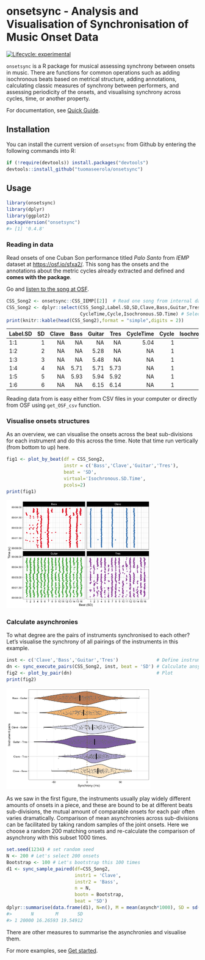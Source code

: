 <!-- README.md is generated from README.Rmd. Please edit that file -->

# onsetsync - Analysis and Visualisation of Synchronisation of Music Onset Data

<!-- badges: start -->

[![Lifecycle:
experimental](https://img.shields.io/badge/lifecycle-experimental-orange.svg)](https://lifecycle.r-lib.org/articles/stages.html#experimental)
<!-- badges: end -->

`onsetsync` is a R package for musical assessing synchrony between
onsets in music. There are functions for common operations such as
adding isochronous beats based on metrical structure, adding
annotations, calculating classic measures of synchrony between
performers, and assessing periodicity of the onsets, and visualising
synchrony across cycles, time, or another property.

For documentation, see [Quick
Guide](https://tuomaseerola.github.io/onsetsync/articles/onsetsync.html).

## Installation

You can install the current version of `onsetsync` from Github by
entering the following commands into R:

``` r
if (!require(devtools)) install.packages("devtools")
devtools::install_github("tuomaseerola/onsetsync")
```

## Usage

``` r
library(onsetsync)
library(dplyr)
library(ggplot2)
packageVersion("onsetsync")
#> [1] '0.4.8'
```

### Reading in data

Read onsets of one Cuban Son performance titled *Palo Santo* from *IEMP*
dataset at <https://osf.io/sfxa2/>. This song has the onsets and the
annotations about the metric cycles already extracted and defined and
**comes with the package**.

Go and <A HREF="https://osf.io/z9uxs/" target="_blank">listen to the
song at OSF</A>.

``` r
CSS_Song2 <- onsetsync::CSS_IEMP[[2]]  # Read one song from internal data
CSS_Song2 <- dplyr::select(CSS_Song2,Label.SD,SD,Clave,Bass,Guitar,Tres,
                           CycleTime,Cycle,Isochronous.SD.Time) # Select some columns
print(knitr::kable(head(CSS_Song2),format = "simple",digits = 2))
```

| Label.SD |  SD | Clave | Bass | Guitar | Tres | CycleTime | Cycle | Isochronous.SD.Time |
|:---------|----:|------:|-----:|-------:|-----:|----------:|------:|--------------------:|
| 1:1      |   1 |    NA |   NA |     NA |   NA |      5.04 |     1 |                5.04 |
| 1:2      |   2 |    NA |   NA |   5.28 |   NA |        NA |     1 |                5.26 |
| 1:3      |   3 |    NA |   NA |   5.48 |   NA |        NA |     1 |                5.48 |
| 1:4      |   4 |    NA | 5.71 |   5.71 | 5.73 |        NA |     1 |                5.71 |
| 1:5      |   5 |    NA | 5.93 |   5.94 | 5.92 |        NA |     1 |                5.93 |
| 1:6      |   6 |    NA |   NA |   6.15 | 6.14 |        NA |     1 |                6.15 |

Reading data from is easy either from CSV files in your computer or
directly from OSF using `get_OSF_csv` function.

### Visualise onsets structures

As an overview, we can visualise the onsets across the beat
sub-divisions for each instrument and do this across the time. Note that
time run vertically (from bottom to up) here.

``` r
fig1 <- plot_by_beat(df = CSS_Song2, 
                     instr = c('Bass','Clave','Guitar','Tres'), 
                     beat = 'SD', 
                     virtual='Isochronous.SD.Time',
                     pcols=2)
print(fig1)
```

<img src="man/figures/README-synch2isochron-1.png" width="75%" />

### Calculate asynchronies

To what degree are the pairs of instruments synchronised to each other?
Let’s visualise the synchrony of all pairings of the instruments in this
example.

``` r
inst <- c('Clave','Bass','Guitar','Tres')              # Define instruments 
dn <- sync_execute_pairs(CSS_Song2, inst, beat = 'SD') # Calculate ansychr.
fig2 <- plot_by_pair(dn)                               # Plot
print(fig2)  
```

<img src="man/figures/README-fig2-1.png" width="75%" />

As we saw in the first figure, the instruments usually play widely
different amounts of onsets in a piece, and these are bound to be at
different beats sub-divisions, the mutual amount of comparable onsets
for each pair often varies dramatically. Comparison of mean asynchronies
across sub-divisions can be facilitated by taking random samples of the
joint onsets. Here we choose a random 200 matching onsets and
re-calculate the comparison of asynchrony with this subset 1000 times.

``` r
set.seed(1234) # set random seed
N <- 200 # Let's select 200 onsets
Bootstrap <- 100 # Let's bootstrap this 100 times
d1 <- sync_sample_paired(df=CSS_Song2,
                         instr1 = 'Clave',
                         instr2 = 'Bass',
                         n = N,
                         bootn = Bootstrap,
                         beat = 'SD')
dplyr::summarise(data.frame(d1), N=n(), M = mean(asynch*1000), SD = sd(asynch*1000))
#>       N        M       SD
#> 1 20000 16.26593 19.54912
```

There are other measures to summarise the asynchronies and visualise
them.

For more examples, see [Get
started](https://tuomaseerola.github.io/onsetsync/articles/onsetsync.html).


